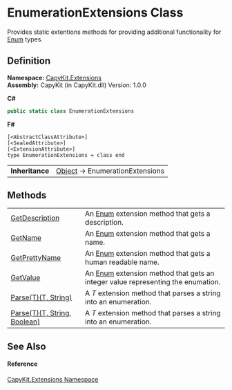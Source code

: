 # EnumerationExtensions Class


Provides static extentions methods for providing additional functionality for <a href="https://learn.microsoft.com/dotnet/api/system.enum" target="_blank" rel="noopener noreferrer">Enum</a> types.



## Definition
**Namespace:** <a href="N_CapyKit_Extensions.md">CapyKit.Extensions</a>  
**Assembly:** CapyKit (in CapyKit.dll) Version: 1.0.0

**C#**
``` C#
public static class EnumerationExtensions
```
**F#**
``` F#
[<AbstractClassAttribute>]
[<SealedAttribute>]
[<ExtensionAttribute>]
type EnumerationExtensions = class end
```

<table><tr><td><strong>Inheritance</strong></td><td><a href="https://learn.microsoft.com/dotnet/api/system.object" target="_blank" rel="noopener noreferrer">Object</a>  →  EnumerationExtensions</td></tr>
</table>



## Methods
<table>
<tr>
<td><a href="M_CapyKit_Extensions_EnumerationExtensions_GetDescription.md">GetDescription</a></td>
<td>An <a href="https://learn.microsoft.com/dotnet/api/system.enum" target="_blank" rel="noopener noreferrer">Enum</a> extension method that gets a description.</td></tr>
<tr>
<td><a href="M_CapyKit_Extensions_EnumerationExtensions_GetName.md">GetName</a></td>
<td>An <a href="https://learn.microsoft.com/dotnet/api/system.enum" target="_blank" rel="noopener noreferrer">Enum</a> extension method that gets a name.</td></tr>
<tr>
<td><a href="M_CapyKit_Extensions_EnumerationExtensions_GetPrettyName.md">GetPrettyName</a></td>
<td>An <a href="https://learn.microsoft.com/dotnet/api/system.enum" target="_blank" rel="noopener noreferrer">Enum</a> extension method that gets a human readable name.</td></tr>
<tr>
<td><a href="M_CapyKit_Extensions_EnumerationExtensions_GetValue.md">GetValue</a></td>
<td>An <a href="https://learn.microsoft.com/dotnet/api/system.enum" target="_blank" rel="noopener noreferrer">Enum</a> extension method that gets an integer value representing the enumation.</td></tr>
<tr>
<td><a href="M_CapyKit_Extensions_EnumerationExtensions_Parse__1.md">Parse(T)(T, String)</a></td>
<td>A <em>T</em> extension method that parses a string into an enumeration.</td></tr>
<tr>
<td><a href="M_CapyKit_Extensions_EnumerationExtensions_Parse__1_1.md">Parse(T)(T, String, Boolean)</a></td>
<td>A <em>T</em> extension method that parses a string into an enumeration.</td></tr>
</table>

## See Also


#### Reference
<a href="N_CapyKit_Extensions.md">CapyKit.Extensions Namespace</a>  

